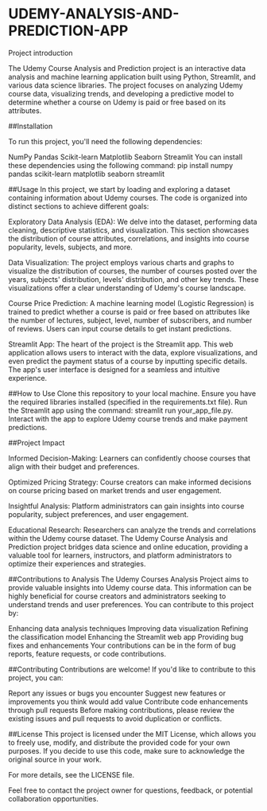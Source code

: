 # UDEMY-ANALYSIS-AND-PREDICTION-APP
Project introduction

The Udemy Course Analysis and Prediction project is an interactive data analysis and machine learning application built using Python, Streamlit, and various data science libraries. The project focuses on analyzing Udemy course data, visualizing trends, and developing a predictive model to determine whether a course on Udemy is paid or free based on its attributes.

##Installation

To run this project, you'll need the following dependencies:

NumPy
Pandas
Scikit-learn
Matplotlib
Seaborn
Streamlit
You can install these dependencies using the following command:
pip install numpy pandas scikit-learn matplotlib seaborn streamlit

##Usage
In this project, we start by loading and exploring a dataset containing information about Udemy courses. 
The code is organized into distinct sections to achieve different goals:

Exploratory Data Analysis (EDA):
We delve into the dataset, performing data cleaning, descriptive statistics, and visualization.
This section showcases the distribution of course attributes, correlations, and insights into course popularity, levels, subjects, and more.

Data Visualization: The project employs various charts and graphs to visualize the distribution of courses,
the number of courses posted over the years, subjects' distribution, levels' distribution, and other key trends. 
These visualizations offer a clear understanding of Udemy's course landscape.

Course Price Prediction: A machine learning model (Logistic Regression) is trained to predict whether a course is paid or free based on attributes like the number of lectures, subject, level, number of subscribers, and number of reviews. Users can input course details to get instant predictions.

Streamlit App: 
The heart of the project is the Streamlit app. This web application allows users to interact with the data, explore visualizations,
and even predict the payment status of a course by inputting specific details. The app's user interface is designed for a seamless and intuitive experience.

##How to Use
Clone this repository to your local machine.
Ensure you have the required libraries installed (specified in the requirements.txt file).
Run the Streamlit app using the command: streamlit run your_app_file.py.
Interact with the app to explore Udemy course trends and make payment predictions.


##Project Impact

Informed Decision-Making:
Learners can confidently choose courses that align with their budget and preferences.

Optimized Pricing Strategy: Course creators can make informed decisions on course pricing based on market trends and user engagement.

Insightful Analysis: Platform administrators can gain insights into course popularity, subject preferences, and user engagement.

Educational Research: Researchers can analyze the trends and correlations within the Udemy course dataset.
The Udemy Course Analysis and Prediction project bridges data science and online education, providing a valuable tool for learners, instructors, and platform administrators to optimize their experiences and strategies.

##Contributions to Analysis
The Udemy Courses Analysis Project aims to provide valuable insights into Udemy course data. This information can be highly beneficial for course creators and administrators seeking to understand trends and user preferences. You can contribute to this project by:

Enhancing data analysis techniques
Improving data visualization
Refining the classification model
Enhancing the Streamlit web app
Providing bug fixes and enhancements
Your contributions can be in the form of bug reports, feature requests, or code contributions.

##Contributing
Contributions are welcome! If you'd like to contribute to this project, you can:

Report any issues or bugs you encounter
Suggest new features or improvements you think would add value
Contribute code enhancements through pull requests
Before making contributions, please review the existing issues and pull requests to avoid duplication or conflicts.

##License
This project is licensed under the MIT License, which allows you to freely use, modify, and distribute the provided code for your own purposes. If you decide to use this code, make sure to acknowledge the original source in your work.

For more details, see the LICENSE file.

Feel free to contact the project owner for questions, feedback, or potential collaboration opportunities.



